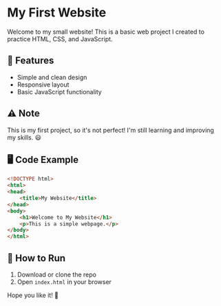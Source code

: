 # My First Website

Welcome to my small website! This is a basic web project I created to practice HTML, CSS, and JavaScript.


## 📝 Features
- Simple and clean design
- Responsive layout
- Basic JavaScript functionality

## ⚠️ Note
This is my first project, so it's not perfect! I'm still learning and improving my skills. 😃

## 🖥️ Code Example
```html
<!DOCTYPE html>
<html>
<head>
    <title>My Website</title>
</head>
<body>
    <h1>Welcome to My Website</h1>
    <p>This is a simple webpage.</p>
</body>
</html>
```

## 📌 How to Run
1. Download or clone the repo
2. Open `index.html` in your browser

Hope you like it! 🚀
